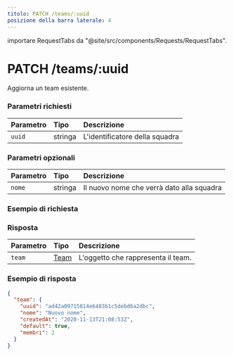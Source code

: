 ```yaml
---
titolo: PATCH /teams/:uuid
posizione della barra laterale: 4
---
```


importare RequestTabs da "@site/src/components/Requests/RequestTabs".

# PATCH /teams/:uuid

Aggiorna un team esistente.

### Parametri richiesti

| Parametro | Tipo | Descrizione |
| :-------- | :----- | :------------------------- |
| `uuid` | stringa | L'identificatore della squadra |

### Parametri opzionali

| Parametro | Tipo | Descrizione |
| :-------- | :----- | :------------------------------------------ |
| `nome` | stringa | Il nuovo nome che verrà dato alla squadra |

### Esempio di richiesta

<RichiestaTabs endpoint='teams_api' request="patch_team" />

### Risposta

| Parametro | Tipo | Descrizione |
| :-------- | :--------------------------------------- | :--------------------------------- |
| `team` | [Team](/api/reference/object_types/team) | L'oggetto che rappresenta il team. |

### Esempio di risposta

```json title=response.json
{
  "team": {
    "uuid": "ad42a09715814e6483b1c5debd6a2dbc",
    "nome": "Nuovo nome",
    "createdAt": "2020-11-13T21:08:53Z",
    "default": true,
    "membri": 2
  }
}
```
